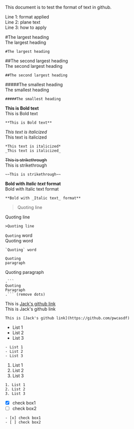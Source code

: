 This document is to test the format of text in github.  

Line 1: format applied  
Line 2: plane text  
Line 3: how to apply  

#The largest heading  
The largest heading
```
#The largest heading
```  
##The second largest heading  
The second largest heading
```
##The second largest heading
```  
#####The smallest heading  
The smallest heading
```
#####The smallest heading
```  
**This is Bold text**  
This is Bold text
```
**This is Bold text**
```  
*This text is italicized*  
This text is italicized
```
*This text is italicized*
_This text is italicized_
```  
~~This is strikethrough~~  
This is strikethrough
```
~~This is strikethrough~~
```  
**Bold with _Italic text_ format**  
Bold with Italic text format
```
**Bold with _Italic text_ format**
```  
>Quoting line  

Quoting line
```
>Quoting line
```  
`Quoting` word  
Quoting word
```
`Quoting` word
```  
```
Quoting
paragraph
```
Quoting
paragraph
```
.```
Quoting
Paragraph
.``` (remove dots)
```  
This is [Jack's github link](https://github.com/pwcasdf)  
This is Jack's github link
```
This is [Jack's github link](https://github.com/pwcasdf)
```  
- List 1
- List 2
- List 3
```
- List 1
- List 2
- List 3
```  
1. List 1  
2. List 2  
3. List 3  
```
1. List 1
2. List 2
3. List 3
```  
- [x] check box1
- [ ] check box2
```
- [x] check box1
- [ ] check box2
```  
